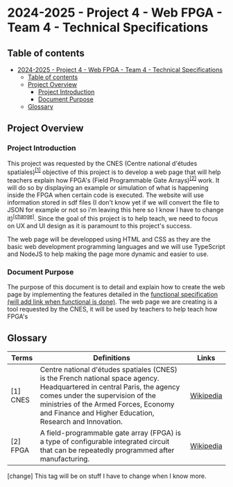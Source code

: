 # 2024-2025 - Project 4 - Web FPGA - Team 4 - Technical Specifications

<summary> 

## Table of contents </summary>

- [2024-2025 - Project 4 - Web FPGA - Team 4 - Technical Specifications](#2024-2025---project-4---web-fpga---team-4---technical-specifications)
  - [Table of contents ](#table-of-contents-)
  - [Project Overview](#project-overview)
    - [Project Introduction](#project-introduction)
    - [Document Purpose](#document-purpose)
  - [Glossary](#glossary)

## Project Overview

### Project Introduction

This project was requested by the CNES (Centre national d'études spatiales)<sup><a href="#1">[1]</a></sup> objective of this project is to develop a web page that will help teachers explain how FPGA's (Field Programmable Gate Arrays)<sup><a href="#2">[2]</a></sup> work. It will do so by displaying an example or simulation of what is happening inside the FPGA when certain code is executed. The website will use information stored in sdf files (I don't know yet if we will convert the file to JSON for example or not so i'm leaving this here so I know I have to change it)<sup><a href="#change">[change]</a></sup>. Since the goal of this project is to help teach, we need to focus on UX and UI design as it is paramount to this project's success.

The web page will be developped using HTML and CSS as they are the basic web development programming languages and we will use TypeScript and NodeJS to help making the page more dynamic and easier to use.

### Document Purpose

The purpose of this document is to detail and explain how to create the web page by implementing the features detailed in the [functional specification (will add link when functional is done)](https://perdu.com).
The web page we are creating is a tool requested by the CNES, it will be used by teachers to help teach how FPGA's







## Glossary

|Terms|Definitions|Links|
|-----|-----------|-----|
|<a id="1">[1]</a> CNES|Centre national d'études spatiales (CNES) is the French national space agency. Headquartered in central Paris, the agency comes under the supervision of the ministries of the Armed Forces, Economy and Finance and Higher Education, Research and Innovation.|[Wikipedia](https://en.wikipedia.org/wiki/CNES)|
|<a id="2">[2]</a> FPGA|A field-programmable gate array (FPGA) is a type of configurable integrated circuit that can be repeatedly programmed after manufacturing.|[Wikipedia](https://en.wikipedia.org/wiki/Field-programmable_gate_array)|





<a id="change">[change]</a> This tag will be on stuff I have to change when I know more.
